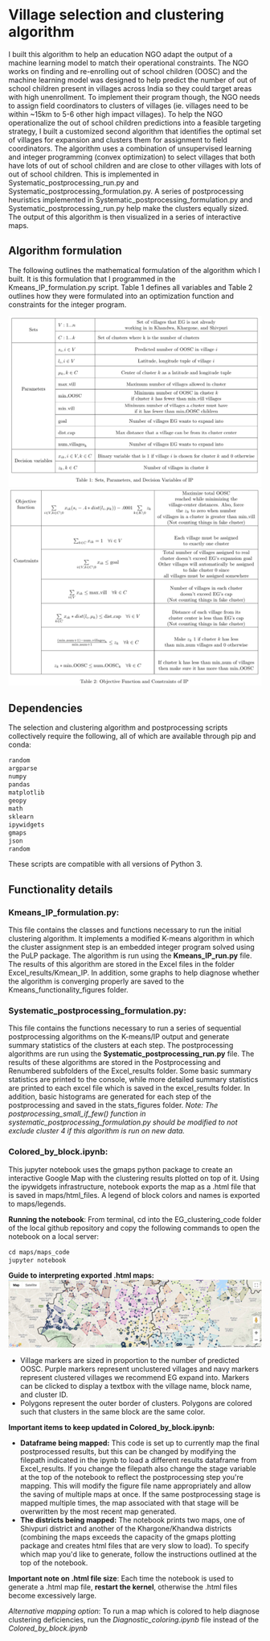 # Village selection and clustering algorithm
I built this algorithm to help an education NGO adapt the output of a machine learning model to match their operational constraints. The NGO works on finding and re-enrolling out of school children (OOSC) and the machine learning model was designed to help predict the number of out of school children present in villages across India so they could target areas with high unenrollment. To implement their program though, the NGO needs to assign field coordinators to clusters of villages (ie. villages need to be within ~15km to 5-6 other high impact villages). To help the NGO operationalize the out of school children predictions into a feasible targeting strategy, I built a customized second algorithm that identifies the optimal set of villages for expansion and clusters them for assignment to field coordinators. The algorithm uses a combination of unsupervised learning and integer programming (convex optimization) to select villages that both have lots of out of school children and are close to other villages with lots of out of school children. This is implemented in Systematic_postprocessing_run.py and Systematic_postprocessing_formulation.py. A series of postprocessing heuristics implemented in Systematic_postprocessing_formulation.py and Systematic_postprocessing_run.py help make the clusters equally sized. The output of this algorithm is then visualized in a series of interactive maps.

## Algorithm formulation
The following outlines the mathematical formulation of the algorithm which I built. It is this formulation that I programmed in the Kmeans_IP_formulation.py script. Table 1 defines all variables and Table 2 outlines how they were formulated into an optimization function and constraints for the integer program.

![Table 1](Table_1.png)
![Table 2](Table_2.png)

## Dependencies
The selection and clustering algorithm and postprocessing scripts collectively require the following, all of which are available through pip and conda:
```pulp
random
argparse
numpy
pandas
matplotlib
geopy
math
sklearn
ipywidgets
gmaps
json
random
```

These scripts are compatible with all versions of Python 3. 


## Functionality details

### Kmeans_IP_formulation.py: 
This file contains the classes and functions necessary to run the initial clustering algorithm. It implements a modified K-means algorithm in which the cluster assignment step is an embedded integer program solved using the PuLP package. The algorithm is run using the **Kmeans_IP_run.py** file. The results of this algorithm are stored in the Excel files in the folder Excel_results/Kmean_IP. In addition, some graphs to help diagnose whether the algorithm is converging properly are saved to the Kmeans_functionality_figures folder.

### Systematic_postprocessing_formulation.py: 
This file contains the functions necessary to run a series of sequential postprocessing algorithms on the K-means/IP output and generate summary statistics of the clusters at each step. The postprocessing algorithms are run using the **Systematic_postprocessing_run.py** file. The results of these algorithms are stored in the Postprocessing and Renumbered subfolders of the Excel_results folder. Some basic summary statistics are printed to the console, while more detailed summary statistics are printed to each excel file which is saved in the excel_results folder. In addition, basic histograms are generated for each step of the postprocessing and saved in the stats_figures folder. *Note: The postprocessing_small_if_few() function in systematic_postprocessing_formulation.py should be modified to not exclude cluster 4 if this algorithm is run on new data.*

### Colored_by_block.ipynb: 
This jupyter notebook uses the gmaps python package to create an interactive Google Map with the clustering results plotted on top of it. Using the ipywidgets infrastructure, notebook exports the map as a .html file that is saved in maps/html_files. A legend of block colors and names is exported to maps/legends. 

**Running the notebook**: From terminal, cd into the EG_clustering_code folder of the local github repository and copy the following commands to open the notebook on a local server:

```
cd maps/maps_code
jupyter notebook
```

**Guide to interpreting exported .html maps:**
![Map example](Clusters.png)

- Village markers are sized in proportion to the number of predicted OOSC. Purple markers represent unclustered villages and navy markers represent clustered villages we recommend EG expand into. Markers can be clicked to display a textbox with the village name, block name, and cluster ID.
- Polygons represent the outer border of clusters. Polygons are colored such that clusters in the same block are the same color.

	
**Important items to keep updated in Colored_by_block.ipynb:**
- **Dataframe being mapped:** This code is set up to currently map the final postprocessed results, but this can be changed by modifying the filepath indicated in the ipynb to load a different results dataframe from Excel_results. If you change the filepath also change the stage variable at the top of the notebook to reflect the postprocessing step you're mapping. This will modify the figure file name appropriately and allow the saving of multiple maps at once. If the same postprocessing stage is mapped multiple times, the map associated with that stage will be overwritten by the most recent map generated.
- **The districts being mapped:** The notebook prints two maps, one of Shivpuri district and another of the Khargone/Khandwa districts (combining the maps exceeds the capacity of the gmaps plotting package and creates html files that are very slow to load). To specify which map you'd like to generate, follow the instructions outlined at the top of the notebook.

**Important note on .html file size**: Each time the notebook is used to generate a .html map file, **restart the kernel**, otherwise the .html files become excessively large.
	
*Alternative mapping option*: To run a map which is colored to help diagnose clustering deficiencies, run the *Diagnostic_coloring.ipynb* file instead of the *Colored_by_block.ipynb*
